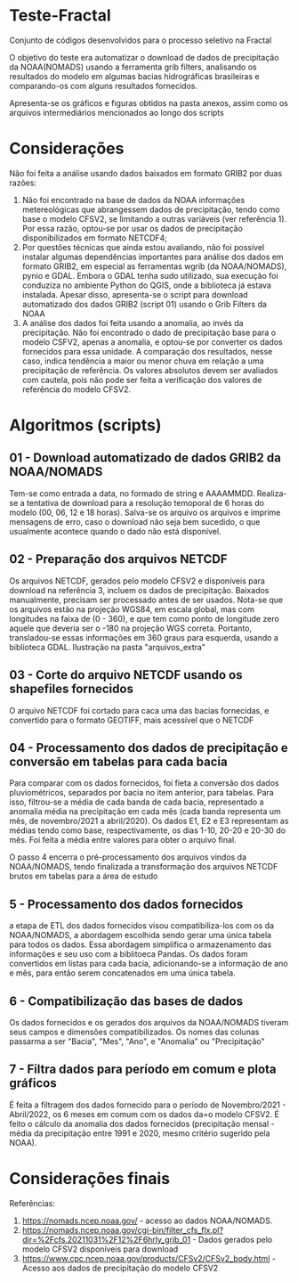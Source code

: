 # Teste-Fractal
Conjunto de códigos desenvolvidos para o processo seletivo na Fractal

O objetivo do teste era automatizar o download de dados de precipitação da NOAA(NOMADS) usando a ferramenta grib filters, analisando os resultados do modelo em algumas bacias hidrográficas brasileiras e comparando-os com alguns resultados fornecidos.

Apresenta-se os gráficos e figuras obtidos na pasta anexos, assim como os arquivos intermediários mencionados ao longo dos scripts

# Considerações
Não foi feita a análise usando dados baixados em formato GRIB2 por duas razões:
1. Não foi encontrado na base de dados da NOAA informações metereológicas que abrangessem dados de precipitação, tendo como base o modelo CFSV2, se limitando a outras variáveis (ver referência 1). Por essa razão, optou-se por usar os dados de precipitação disponibilizados em formato NETCDF4;
2. Por questões técnicas que ainda estou avaliando, não foi possível instalar algumas dependências importantes para análise dos dados em formato GRIB2, em especial as ferramentas wgrib (da NOAA/NOMADS), pynio e GDAL. Embora o GDAL tenha sudo utilizado, sua execução foi conduziza no ambiente Python do QGIS, onde a biblioteca já estava instalada. Apesar disso, apresenta-se o script para download automatizado dos dados GRIB2 (script 01) usando o Grib Filters da NOAA
3. A análise dos dados foi feita usando a anomalia, ao invés da precipitação. Não foi encontrado o dado de precipitação base para o modelo CSFV2, apenas a anomalia, e optou-se por converter os dados fornecidos para essa unidade. A comparação dos resultados, nesse caso, indica tendência a maior ou menor chuva em relação a uma precipitação de referência. Os valores absolutos devem ser avaliados com cautela, pois não pode ser feita a verificação dos valores de referência do modelo CFSV2.


# Algoritmos (scripts)
## 01 - Download automatizado de dados GRIB2 da NOAA/NOMADS
Tem-se como entrada a data, no formado de string e AAAAMMDD. Realiza-se a tentativa de download para a resolução temoporal de 6 horas do modelo (00, 06, 12 e 18 horas). Salva-se os arquivo os arquivos e imprime mensagens de erro, caso o download não seja bem sucedido, o que usualmente acontece quando o dado não está disponível.

## 02 - Preparação dos arquivos NETCDF
Os arquivos NETCDF, gerados pelo modelo CFSV2 e disponíveis para download na referência 3, incluem os dados de precipitação. Baixados manualmente, precisam ser processado antes de ser usados. Nota-se que os arquivos estão na projeção WGS84, em escala global, mas com longitudes na faixa de (0 - 360), e que tem como ponto de longitude zero aquele que deveria ser o -180 na projeção WGS correta. Portanto, transladou-se essas informações em 360 graus para esquerda, usando a biblioteca GDAL. Ilustração na pasta "arquivos_extra"

## 03 - Corte do arquivo NETCDF usando os shapefiles fornecidos
O arquivo NETCDF foi cortado para caca uma das bacias fornecidas, e convertido para o formato GEOTIFF, mais acessível que o NETCDF

## 04 - Processamento dos dados de precipitação e conversão em tabelas para cada bacia
Para comparar com os dados fornecidos, foi fieta a conversão dos dados pluviométricos, separados por bacia no item anterior, para tabelas. Para isso, filtrou-se a média de cada banda de cada bacia, representado a anomalia média na precipitação em cada mês (cada banda representa um mês, de novembro/2021 a abril/2020). Os dados E1, E2 e E3 representam as médias tendo como base, respectivamente, os dias  1-10, 20-20 e 20-30 do mês. Foi feita a média entre valores para obter o arquivo final.

O passo 4 encerra o pré-processamento dos arquivos vindos da NOAA/NOMADS, tendo finalizada a transformação dos arquivos NETCDF brutos em tabelas para a área de estudo

## 5 - Processamento dos dados fornecidos
a etapa de ETL dos dados fornecidos visou compatibiliza-los com os da NOAA/NOMADS, a abordagem escolhida sendo gerar uma única tabela para todos os dados. Essa abordagem simplifica o armazenamento das informações e seu uso com a biblitoeca Pandas. Os dados foram convertidos em listas para cada bacia, adicionando-se a informação de ano e mês, para então serem concatenados em uma única tabela.

## 6 - Compatibilização das bases de dados
Os dados fornecidos e os gerados dos arquivos da NOAA/NOMADS tiveram seus campos e dimensões compatibilizados. Os nomes das colunas passarma a ser "Bacia", "Mes", "Ano", e "Anomalia" ou "Precipitação"

## 7 - Filtra dados para período em comum e plota gráficos
É feita a filtragem dos dados fornecido para o período de Novembro/2021 - Abril/2022, os 6 meses em comum com os dados da=o modelo CFSV2. É feito o cálculo da anomalia dos dados fornecidos (precipitação mensal - média da precipitação entre 1991 e 2020, mesmo critério sugerido pela NOAA).

# Considerações finais



Referências:
1. https://nomads.ncep.noaa.gov/ - acesso ao dados NOAA/NOMADS.
2. https://nomads.ncep.noaa.gov/cgi-bin/filter_cfs_flx.pl?dir=%2Fcfs.20211031%2F12%2F6hrly_grib_01 - Dados gerados pelo modelo CFSV2 disponíveis para download
3. https://www.cpc.ncep.noaa.gov/products/CFSv2/CFSv2_body.html - Acesso aos dados de precipitação do modelo CFSV2
